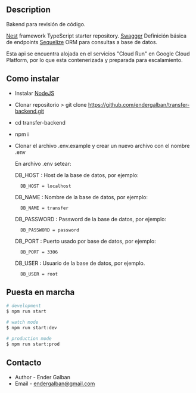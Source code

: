 ## Description

Bakend para revisión de código.

[Nest](https://github.com/nestjs/nest) framework TypeScript starter repository.
[Swagger](https://transfer-backend-c6etffdimq-uc.a.run.app/api) Definición básica de endpoints
[Sequelize](https://sequelize.org/) ORM para consultas a base de datos.

Esta api se encuentra alojada en el servicios "Cloud Run" en Google Cloud Platform, por lo que esta contenerizada y preparada para escalamiento.

## Como instalar

- Instalar [NodeJS](https://nodejs.org/es/)

- Clonar repositorio > git clone https://github.com/endergalban/transfer-backend.git

- cd transfer-backend

- npm i

- Clonar el archivo .env.example y crear un nuevo archivo con el nombre .env

  En archivo .env setear:

  DB_HOST :
  Host de la base de datos, por ejemplo:

		DB_HOST = localhost

  DB_NAME :
  Nombre de la base de datos, por ejemplo:

		DB_NAME = transfer

  DB_PASSWORD :
  Password de la base de datos, por ejemplo:

		DB_PASSWORD = password

  DB_PORT :
  Puerto usado por base de datos, por ejemplo:

		DB_PORT = 3306

  DB_USER :
  Usuario de la base de datos, por ejemplo.

		DB_USER = root

## Puesta en marcha

```bash
# development
$ npm run start

# watch mode
$ npm run start:dev

# production mode
$ npm run start:prod
```


## Contacto

- Author - Ender Galban
- Email - endergalban@gmail.com
